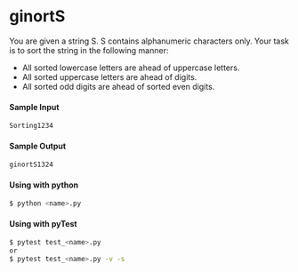 # ginortS

You are given a string S. 
S contains alphanumeric characters only.
Your task is to sort the string  in the following manner:

* All sorted lowercase letters are ahead of uppercase letters.
* All sorted uppercase letters are ahead of digits.
* All sorted odd digits are ahead of sorted even digits.

#### Sample Input
```python
Sorting1234
```

#### Sample Output
```python
ginortS1324
```

#### Using with python
```bash
$ python <name>.py
```

#### Using with pyTest
```bash
$ pytest test_<name>.py
or
$ pytest test_<name>.py -v -s
```
